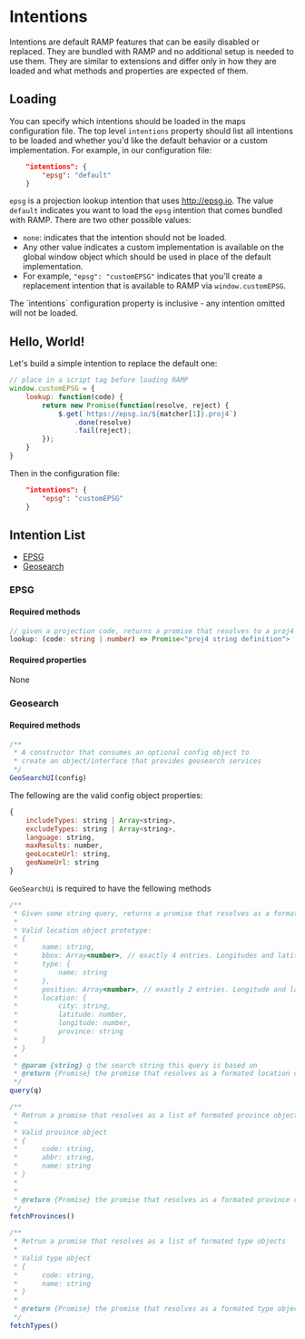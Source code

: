 # Intentions

Intentions are default RAMP features that can be easily disabled or replaced. They are bundled with RAMP and no additional setup is needed to use them. They are similar to extensions and differ only in how they are loaded and what methods and properties are expected of them.

## Loading

You can specify which intentions should be loaded in the maps configuration file. The top level `intentions` property should list all intentions to be loaded and whether you'd like the default behavior or a custom implementation. For example, in our configuration file:

```json
    "intentions": {
        "epsg": "default"
    }
```

`epsg` is a projection lookup intention that uses http://epsg.io. The value `default` indicates you want to load the `epsg` intention that comes bundled with RAMP. There are two other possible values:

- `none`: indicates that the intention should not be loaded.
-  Any other value indicates a custom implementation is available on the global window object which should be used in place of the default implementation.
  - For example, `"epsg": "customEPSG"` indicates that you'll create a replacement intention that is available to RAMP via `window.customEPSG`.

<p class="danger">The `intentions` configuration property is inclusive - any intention omitted will not be loaded.</p>

## Hello, World!

Let's build a simple intention to replace the default one:

```js
// place in a script tag before loading RAMP
window.customEPSG = {
    lookup: function(code) {
        return new Promise(function(resolve, reject) {
            $.get(`https://epsg.io/${matcher[1]}.proj4`)
                .done(resolve)
                .fail(reject);
        });
    }
}
```

Then in the configuration file:

```json
    "intentions": {
        "epsg": "customEPSG"
    }
```


## Intention List

- [EPSG](#epsg)
- [Geosearch](#geosearch)

### EPSG

#### Required methods

```ts
// given a projection code, returns a promise that resolves to a proj4 string definition
lookup: (code: string | number) => Promise<"proj4 string definition">
```

#### Required properties

None

### Geosearch

#### Required methods

```js
/**
 * A constructor that consumes an optional config object to
 * create an object/interface that provides geosearch services
 */
GeoSearchUI(config)
```

The fellowing are the valid config object properties:
```js
{
    includeTypes: string | Array<string>,
    excludeTypes: string | Array<string>,
    language: string,
    maxResults: number,
    geoLocateUrl: string,
    geoNameUrl: string
}
```

`GeoSearchUi` is required to have the fellowing methods
```js
/**
 * Given some string query, returns a promise that resolves as a formated location objects
 *
 * Valid location object prototype:
 * {
 *      name: string,
 *      bbox: Array<number>, // exactly 4 entries. Longitudes and latitudes respectively twice
 *      type: {
 *          name: string
 *      },
 *      position: Array<number>, // exactly 2 entries. Longitude and latitude respectively
 *      location: {
 *          city: string,
 *          latitude: number,
 *          longitude: number,
 *          province: string
 *      }
 * }
 *
 * @param {string} q the search string this query is based on
 * @return {Promise} the promise that resolves as a formated location objects
 */
query(q)

/**
 * Retrun a promise that resolves as a list of formated province objects
 *
 * Valid province object
 * {
 *      code: string,
 *      abbr: string,
 *      name: string
 * }
 *
 *
 * @return {Promise} the promise that resolves as a formated province objects
 */
fetchProvinces()

/**
 * Retrun a promise that resolves as a list of formated type objects
 *
 * Valid type object
 * {
 *      code: string,
 *      name: string
 * }
 *
 * @return {Promise} the promise that resolves as a formated type objects
 */
fetchTypes()
```
